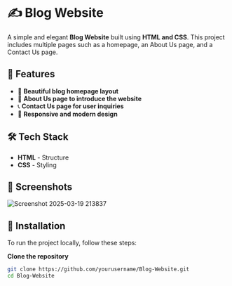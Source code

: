 # ✍️ Blog Website  

A simple and elegant **Blog Website** built using **HTML and CSS**. This project includes multiple pages such as a homepage, an About Us page, and a Contact Us page.  

## 🚀 Features  
- 📝 **Beautiful blog homepage layout**  
- 👤 **About Us page to introduce the website**  
- 📞 **Contact Us page for user inquiries**  
- 🎨 **Responsive and modern design**  

## 🛠 Tech Stack  
- **HTML** - Structure  
- **CSS** - Styling  

## 📸 Screenshots  
![Screenshot 2025-03-19 213837](https://github.com/user-attachments/assets/7ccbd6ca-7add-4cbd-9d2b-1dcd9e200dc6)


## 🔧 Installation  
To run the project locally, follow these steps:  

**Clone the repository**  
   ```sh
   git clone https://github.com/yourusername/Blog-Website.git
   cd Blog-Website
